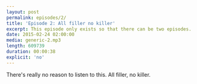 ```yaml
---
layout: post
permalink: episodes/2/
title: 'Episode 2: All filler no killer'
excerpt: This episode only exists so that there can be two episodes.
date: 2015-02-24 02:00:00
media: generic-2.mp3
length: 609739
duration: 00:00:38
explicit: 'no'
---
```


There's really no reason to listen to this. All filler, no killer.
